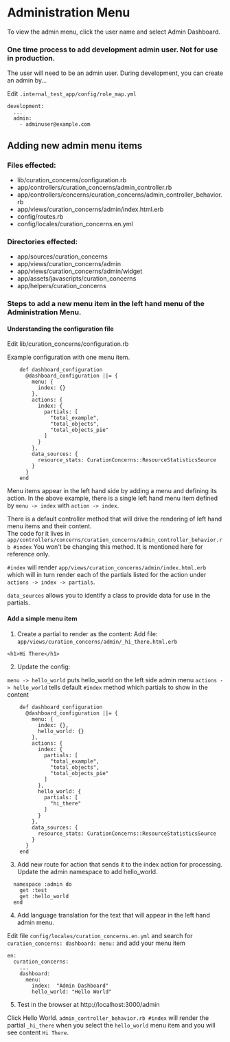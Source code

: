 # Administration Menu

To view the admin menu, click the user name and select Admin Dashboard.

### One time process to add development admin user.  Not for use in production.

The user will need to be an admin user.  During development, you can create an admin by...

Edit `.internal_test_app/config/role_map.yml`

```
development:
  ...
  admin:
    - adminuser@example.com
```

## Adding new admin menu items

### Files effected:

* lib/curation_concerns/configuration.rb
* app/controllers/curation_concerns/admin_controller.rb
* app/controllers/concerns/curation_concerns/admin_controller_behavior.rb
* app/views/curation_concerns/admin/index.html.erb
* config/routes.rb
* config/locales/curation_concerns.en.yml

### Directories effected: 

* app/sources/curation_concerns
* app/views/curation_concerns/admin
* app/views/curation_concerns/admin/widget
* app/assets/javascripts/curation_concerns
* app/helpers/curation_concerns


### Steps to add a new menu item in the left hand menu of the Administration Menu.

#### Understanding the configuration file

Edit lib/curation_concerns/configuration.rb

Example configuration with one menu item.
```
    def dashboard_configuration
      @dashboard_configuration ||= {
        menu: {
          index: {}
        },
        actions: {
          index: {
            partials: [
              "total_example",
              "total_objects",
              "total_objects_pie"
            ]
          }
        },
        data_sources: {
          resource_stats: CurationConcerns::ResourceStatisticsSource
        }
      }
    end
```

Menu items appear in the left hand side by adding a menu and defining its action.  In the above example, there is a 
single left hand menu item defined by `menu -> index` with `action -> index`.

There is a default controller method that will drive the rendering of left hand menu items and their content.  
The code for it lives in `app/controllers/concerns/curation_concerns/admin_controller_behavior.rb #index`  You won't 
be changing this method.  It is mentioned here for reference only.

`#index` will render `app/views/curation_concerns/admin/index.html.erb` which will in turn render each of the partials
listed for the action under `actions -> index -> partials`.

`data_sources` allows you to identify a class to provide data for use in the partials.


#### Add a simple menu item

1) Create a partial to render as the content:  Add file: `app/views/curation_concerns/admin/_hi_there.html.erb`
```
<h1>Hi There</h1>
```

2) Update the config:  

`menu -> hello_world` puts hello_world on the left side admin menu
`actions -> hello_world` tells default `#index` method which partials to show in the content

```
    def dashboard_configuration
      @dashboard_configuration ||= {
        menu: {
          index: {},
          hello_world: {}
        },
        actions: {
          index: {
            partials: [
              "total_example",
              "total_objects",
              "total_objects_pie"
            ]
          },
          hello_world: {
            partials: [
              "hi_there"
            ]
          }
        },
        data_sources: {
          resource_stats: CurationConcerns::ResourceStatisticsSource
        }
      }
    end
```

3) Add new route for action that sends it to the index action for processing.  Update the admin namespace to add hello_world.

```
  namespace :admin do
    get :test
    get :hello_world
  end
```

4) Add language translation for the text that will appear in the left hand admin menu.

Edit file `config/locales/curation_concerns.en.yml` and search for `curation_concerns: dashboard: menu:` and add your menu item

```
en:
  curation_concerns:
    ...
    dashboard:
      menu:
        index:  "Admin Dashboard"
        hello_world: "Hello World"
```

5) Test in the browser at http://localhost:3000/admin

Click Hello World.  `admin_controller_behavior.rb #index` will render the partial `_hi_there` when you select the `hello_world` menu item
and you will see content `Hi There`.


